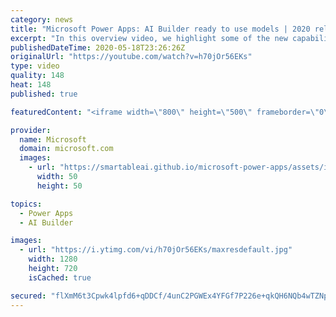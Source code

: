 ```yaml
---
category: news
title: "Microsoft Power Apps: AI Builder ready to use models | 2020 release wave 1 overview"
excerpt: "In this overview video, we highlight some of the new capabilities included in the latest update to Microsoft Power Apps, AI Builder ready to use models.     Here are the capabilities covered:   • Entity extraction helps you by identifying and extracting people, dates, places, locations, etc. from text"
publishedDateTime: 2020-05-18T23:26:26Z
originalUrl: "https://youtube.com/watch?v=h70jOr56EKs"
type: video
quality: 148
heat: 148
published: true

featuredContent: "<iframe width=\"800\" height=\"500\" frameborder=\"0\" src=\"https://www.youtube.com/embed/h70jOr56EKs\" allow=\"accelerometer; autoplay; encrypted-media; gyroscope; picture-in-picture\" allowfullscreen></iframe>"

provider:
  name: Microsoft
  domain: microsoft.com
  images:
    - url: "https://smartableai.github.io/microsoft-power-apps/assets/images/organizations/microsoft.com-50x50.jpg"
      width: 50
      height: 50

topics:
  - Power Apps
  - AI Builder

images:
  - url: "https://i.ytimg.com/vi/h70jOr56EKs/maxresdefault.jpg"
    width: 1280
    height: 720
    isCached: true

secured: "flXmM6t3Cpwk4lpfd6+qDDCf/4unC2PGWEx4YFGf7P226e+qkQH6NQb4wTZNpEGBKfeizjSxETG0VitNIjYjVuNlvci0ZVYUqKBI247cJD1Ps3OzBjHJCpfegB9HMwdxVkZcjFAq7wQsTQsOPwk/4pmvTKv4AIyaTc5hpPankat7udsRdrCdlwHo8hxfOUyLqXBbV6ZjAHCT4tDI1ddMNou1/tjhYG43C0PBPuxdp2oivV4OCAMO04AHVK6dRnaZzYGhDZRQL7Hx58SnhpoA4rmI0lcMYcPuuNB/QdWDeINoogjTaMwvvpS/Ormu8w3CJixFYjVXpp/Yji4x54VcVuQ+Z8EDyPp2LONZmBTvgvMHGh6jA5m6suUJ/OKf9lUyrVFYCYxDBOS0UXSMbnEQYdO7lsJ1Hwx+27+R+11ggNBBNsWaWO9Kvn88yHKSl929;zBMLFUV6LH9O1H7weJwaow=="
---
```


